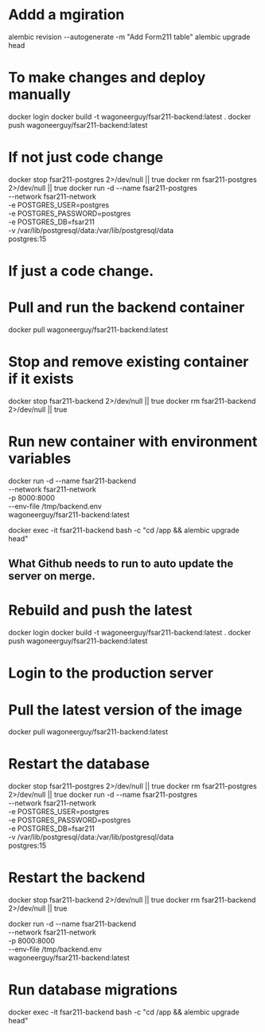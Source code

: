 # Addd a mgiration
alembic revision --autogenerate -m "Add Form211 table"
alembic upgrade head

# To make changes and deploy manually
docker login
docker build -t wagoneerguy/fsar211-backend:latest .
docker push wagoneerguy/fsar211-backend:latest

# If not just code change
docker stop fsar211-postgres 2>/dev/null || true
docker rm fsar211-postgres 2>/dev/null || true
docker run -d --name fsar211-postgres \
  --network fsar211-network \
  -e POSTGRES_USER=postgres \
  -e POSTGRES_PASSWORD=postgres \
  -e POSTGRES_DB=fsar211 \
  -v /var/lib/postgresql/data:/var/lib/postgresql/data \
  postgres:15

# If just a code change.
# Pull and run the backend container
docker pull wagoneerguy/fsar211-backend:latest

# Stop and remove existing container if it exists
docker stop fsar211-backend 2>/dev/null || true
docker rm fsar211-backend 2>/dev/null || true

# Run new container with environment variables
docker run -d --name fsar211-backend \
  --network fsar211-network \
  -p 8000:8000 \
  --env-file /tmp/backend.env \
  wagoneerguy/fsar211-backend:latest

docker exec -it fsar211-backend bash -c "cd /app && alembic upgrade head"

## What Github needs to run to auto update the server on merge.
# Rebuild and push the latest
docker login
docker build -t wagoneerguy/fsar211-backend:latest .
docker push wagoneerguy/fsar211-backend:latest

# Login to the production server

# Pull the latest version of the image
docker pull wagoneerguy/fsar211-backend:latest

# Restart the database
docker stop fsar211-postgres 2>/dev/null || true
docker rm fsar211-postgres 2>/dev/null || true
docker run -d --name fsar211-postgres \
  --network fsar211-network \
  -e POSTGRES_USER=postgres \
  -e POSTGRES_PASSWORD=postgres \
  -e POSTGRES_DB=fsar211 \
  -v /var/lib/postgresql/data:/var/lib/postgresql/data \
  postgres:15

# Restart the backend
docker stop fsar211-backend 2>/dev/null || true
docker rm fsar211-backend 2>/dev/null || true

docker run -d --name fsar211-backend \
  --network fsar211-network \
  -p 8000:8000 \
  --env-file /tmp/backend.env \
  wagoneerguy/fsar211-backend:latest

# Run database migrations
docker exec -it fsar211-backend bash -c "cd /app && alembic upgrade head"